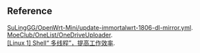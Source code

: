 ## Reference
[SuLingGG/OpenWrt-Mini/update-immortalwrt-1806-dl-mirror.yml](https://github.com/SuLingGG/OpenWrt-Mini/blob/381524b297bc346c3afbf779eef8601ffe6c469f/.github/workflows/update-immortalwrt-1806-dl-mirror.yml).<br/>
[MoeClub/OneList/OneDriveUploader](https://github.com/MoeClub/OneList/tree/206b44d9a129d383211806f02a600a96893e2445/OneDriveUploader).<br/>
[\[Linux 1\] Shell“ 多线程”，提高工作效率](https://zhuanlan.zhihu.com/p/68574239).
